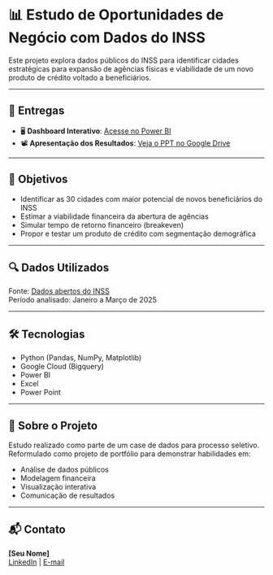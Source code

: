 # 📊 Estudo de Oportunidades de Negócio com Dados do INSS

Este projeto explora dados públicos do INSS para identificar cidades estratégicas para expansão de agências físicas e viabilidade de um novo produto de crédito voltado a beneficiários.

---

## 📁 Entregas

- 🖥️ **Dashboard Interativo**: [Acesse no Power BI](https://seulinkdopowerbi)
- 📽️ **Apresentação dos Resultados**: [Veja o PPT no Google Drive](https://seulinkdoppt)

---

## 🎯 Objetivos

- Identificar as 30 cidades com maior potencial de novos beneficiários do INSS
- Estimar a viabilidade financeira da abertura de agências
- Simular tempo de retorno financeiro (breakeven)
- Propor e testar um produto de crédito com segmentação demográfica

---

## 🔍 Dados Utilizados

Fonte: [Dados abertos do INSS](https://dados.gov.br/dados/conjuntos-dados/beneficios-concedidos-plano-de-dados-abertos-jun-2023-a-jun-2025)  
Período analisado: Janeiro a Março de 2025

---

## 🛠️ Tecnologias

- Python (Pandas, NumPy, Matplotlib)
- Google Cloud (Bigquery)
- Power BI
- Excel
- Power Point

---

## 👤 Sobre o Projeto

Estudo realizado como parte de um case de dados para processo seletivo.  
Reformulado como projeto de portfólio para demonstrar habilidades em:

- Análise de dados públicos
- Modelagem financeira
- Visualização interativa
- Comunicação de resultados

---

## 📬 Contato

**[Seu Nome]**  
[LinkedIn](https://www.linkedin.com/in/kennedylacerda/) | [E-mail](klacerda88@gmail.com)
